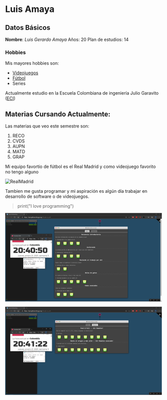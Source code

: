 # Luis Amaya

## Datos Básicos
**Nombre**: _Luis Gerardo Amaya_
    Años: 20
    Plan de estudios: 14

### Hobbies
Mis mayores hobbies son:
-  [Videojuegos](https://es.wikipedia.org/wiki/Videojuego)
-  [Fútbol](https://es.wikipedia.org/wiki/F%C3%BAtbol)
-  Series

 Actualmente estudio en la Escuela Colombiana de ingeniería Julio Garavito ([ECI](https://www.escuelaing.edu.co/es/?version_escritorio=1))

## Materias Cursando Actualmente: 
Las materias que veo este semestre son:
1. RECO 
2. CVDS 
3. AUPN 
4. MATD 
5. GRAP 

 Mi equipo favortio de fútbol es el Real Madrid y como videojuego favorito no tengo alguno

![RealMadrid][1]

[1]: https://upload.wikimedia.org/wikipedia/en/5/56/Real_Madrid_CF.svg

Tambien me gusta programar y mi aspiración es algún día trabajar en desarrollo de software o de videojuegos.
> print("I love programming")

![Main](EjerciciosMain.PNG)

![Remote](EjerciciosRemote.PNG)
